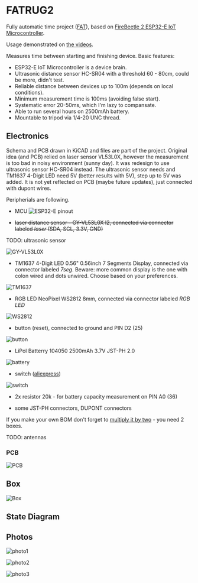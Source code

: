 # FATRUG2

Fully automatic time project ([FAT](https://en.wikipedia.org/wiki/Fully_automatic_time)), based on [FireBeetle 2 ESP32-E IoT Microcontroller](https://www.dfrobot.com/product-2195.html). 

Usage demonstrated on [the videos](https://youtube.com/playlist?list=PLJGLIG7klYTQjR2PzYD64GDgjGLkynPeX).

Measures time between starting and finishing device. 
Basic features:
- ESP32-E IoT Microcontroller is a device brain.
- Ultrasonic distance sensor HC-SR04 with a threshold 60 - 80cm, could be more, didn't test.
- Reliable distance between devices up to 100m (depends on local conditions).
- Minimum measurement time is 100ms (avoiding false start).
- Systematic error 20-50ms, which I'm lazy to compansate.
- Able to run several hours on 2500mAh battery.
- Mountable to tripod via 1/4-20 UNC thread.

## Electronics

Schema and PCB drawn in KiCAD and files are part of the project. Original idea (and PCB) relied on laser sensor VL53L0X, however the measurement is too bad in noisy environment (sunny day). It was redesign to use ultrasonic sensor HC-SR04 instead. The ultrasonic sensor needs and TM1637 4-Digit LED need 5V (better results with 5V), step up to 5V was added. It is not yet reflected on PCB (maybe future updates), just connected with dupont wires.

Peripherials are following. 
- MCU
![ESP32-E pinout](doc/img/01_esp32-e-pinout.png)

- ~~laser distance sensor - GY-VL53L0X I2, connected via connector labeled _laser_ (SDA, SCL, 3.3V, GND)~~


TODO: ultrasonic sensor

![GY-VL53L0X](doc/img/03_laser_GY-VL53L0X_I2C.png)

- TM1637 4-Digit LED 0.56" 0.56inch 7 Segments Display, connected via connector labeled _7seg_. Beware: more common display is the one with colon wired and dots unwired. Choose based on your preferences.

![TM1637](doc/img/04_TM1637.png)

- RGB LED NeoPixel WS2812 8mm, connected via connector labeled _RGB LED_

![WS2812](doc/img/05_rgb_led.png)

- button (reset), connected to ground and PIN D2 (25) 

![button](doc/img/06_button.png)

- LiPol Batterry 104050 2500mAh 3.7V JST-PH 2.0

![battery](doc/img/07_battery.png)

- switch ([aliexpress](https://www.aliexpress.com/item/1005003268288232.html?spm=a2g0o.order_detail.0.0.5ad3f19ccqQfnJ))

![switch](doc/img/09_switch.png)

- 2x resistor 20k - for battery capacity measurement on PIN A0 (36)

- some JST-PH connectors, DUPONT connectors

If you make your own BOM don't forget to [multiply it by two](https://youtube.com/clip/UgkxrPXdP5GEu_9O2kQU0yOqQVvTavGrz9Ro) - you need 2 boxes.

TODO: antennas

### PCB

![PCB](doc/img/02_pcb_view.png)


## Box

![Box](doc/img/08_box.png)

## State Diagram 


## Photos

![photo1](doc/img/10_photo1.jpg)

![photo2](doc/img/11_photo2.jpg)

![photo3](doc/img/12_photo3.jpg)


